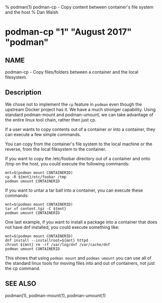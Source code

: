 % podman(1) podman-cp - Copy content between container's file system and the host
% Dan Walsh
# podman-cp "1" "August 2017" "podman"

## NAME
podman-cp - Copy files/folders between a container and the local filesystem.

## Description
We chose not to implement the `cp` feature in `podman` even though the upstream Docker
project has it. We have a much stronger capability.  Using standard podman-mount
and podman-umount, we can take advantage of the entire linux tool chain, rather
then just cp.

If a user wants to copy contents out of a container or into a container, they
can execute a few simple commands.

You can copy from the container's file system to the local machine or the
reverse, from the local filesystem to the container.

If you want to copy the /etc/foobar directory out of a container and onto /tmp
on the host, you could execute the following commands:

	mnt=$(podman mount CONTAINERID)
	cp -R ${mnt}/etc/foobar /tmp
	podman umount CONTAINERID

If you want to untar a tar ball into a container, you can execute these commands:

	mnt=$(podman mount CONTAINERID)
	tar xf content.tgz -C ${mnt}
	podman umount CONTAINERID

One last example, if you want to install a package into a container that
does not have dnf installed, you could execute something like:

	mnt=$(podman mount CONTAINERID)
	dnf install --installroot=${mnt} httpd
	chroot ${mnt} rm -rf /var/log/dnf /var/cache/dnf
	podman umount CONTAINERID

This shows that using `podman mount` and `podman umount` you can use all of the
standard linux tools for moving files into and out of containers, not just
the cp command.

## SEE ALSO
podman(1), podman-mount(1), podman-umount(1)
